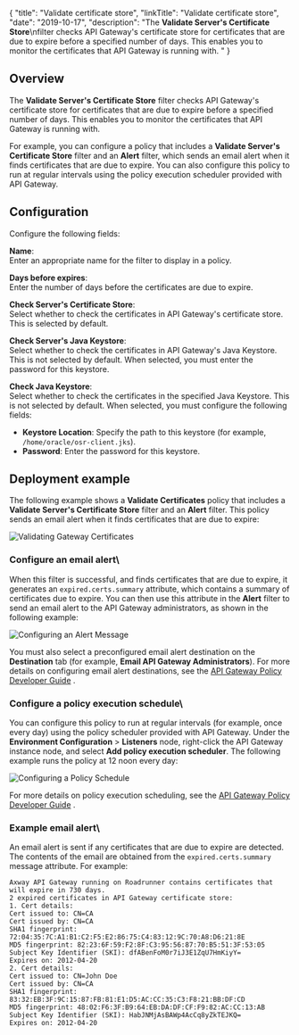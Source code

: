 {
"title": "Validate certificate store",
"linkTitle": "Validate certificate store",
"date": "2019-10-17",
"description": "The **Validate Server's Certificate Store**\\nfilter checks API Gateway's certificate store for certificates that are due to expire before a specified number of days. This enables you to monitor the certificates that API Gateway is running with. "
}
﻿
<div id="p_certificate_validate_gateway_overview">

Overview
--------

The **Validate Server's Certificate Store**
filter checks API Gateway's certificate store for certificates that are due to expire before a specified number of days. This enables you to monitor the certificates that API Gateway is running with.

For example, you can configure a policy that includes a **Validate Server's Certificate Store**
filter and an **Alert**
filter, which sends an email alert when it finds certificates that are due to expire. You can also configure this policy to run at regular intervals using the policy execution scheduler provided with API Gateway.

</div>

<div id="p_certificate_validate_gateway_conf">

Configuration
-------------

Configure the following fields:

**Name**:\
Enter an appropriate name for the filter to display in a policy.

**Days before expires**:\
Enter the number of days before the certificates are due to expire.

**Check Server's Certificate Store**:\
Select whether to check the certificates in API Gateway's certificate store. This is selected by default.

**Check Server's Java Keystore**:\
Select whether to check the certificates in API Gateway's Java Keystore. This is not selected by default. When selected, you must enter the password for this keystore.

**Check Java Keystore**:\
Select whether to check the certificates in the specified Java Keystore. This is not selected by default. When selected, you must configure the following fields:

-   **Keystore Location**: Specify the path to this keystore (for example, `/home/oracle/osr-client.jks`).
-   **Password**: Enter the password for this keystore.

</div>

<div id="p_certificate_validate_gateway_example">

Deployment example
------------------

The following example shows a **Validate Certificates**
policy that includes a **Validate Server's Certificate Store**
filter and an **Alert**
filter. This policy sends an email alert when it finds certificates that are due to expire:

![Validating Gateway Certificates](/Images/docbook/images/certs/validate_certs_policy.gif)

### Configure an email alert\

When this filter is successful, and finds certificates that are due to expire, it generates an `expired.certs.summary`
attribute, which contains a summary of certificates due to expire. You can then use this attribute in the **Alert**
filter to send an email alert to the API Gateway administrators, as shown in the following example:

![Configuring an Alert Message](/Images/docbook/images/certs/validate_certs_alert_message.gif)

You must also select a preconfigured email alert destination on the **Destination**
tab (for example, **Email API Gateway Administrators**). For more details on configuring email alert destinations, see the
[API Gateway Policy Developer Guide](/bundle/APIGateway_77_PolicyDevGuide_allOS_en_HTML5/)
.

### Configure a policy execution schedule\

You can configure this policy to run at regular intervals (for example, once every day) using the policy scheduler provided with API Gateway. Under the **Environment Configuration** > **Listeners**
node, right-click the API Gateway instance node, and select **Add policy execution scheduler**. The following example runs the policy at 12 noon every day:

![Configuring a Policy Schedule](/Images/docbook/images/certs/validate_certs_schedule.gif)

For more details on policy execution scheduling, see the
[API Gateway Policy Developer Guide](/bundle/APIGateway_77_PolicyDevGuide_allOS_en_HTML5/)
.

### Example email alert\

An email alert is sent if any certificates that are due to expire are detected. The contents of the email are obtained from the `expired.certs.summary`
message attribute. For example:

``` {space="preserve"}
Axway API Gateway running on Roadrunner contains certificates that will expire in 730 days.
2 expired certificates in API Gateway certificate store:
1. Cert details:
Cert issued to: CN=CA
Cert issued by: CN=CA
SHA1 fingerprint: 72:04:35:7C:A1:B1:C2:F5:E2:86:75:C4:83:12:9C:70:A8:D6:21:8E
MD5 fingerprint: 82:23:6F:59:F2:8F:C3:95:56:87:70:B5:51:3F:53:05
Subject Key Identifier (SKI): dfABenFoM0r7iJ3E1ZqU7HmKiyY=
Expires on: 2012-04-20
2. Cert details:
Cert issued to: CN=John Doe
Cert issued by: CN=CA
SHA1 fingerprint: 83:32:EB:3F:9C:15:87:FB:81:E1:D5:AC:CC:35:C3:F8:21:BB:DF:CD
MD5 fingerprint: 48:02:F6:3F:B9:64:EB:DA:DF:CF:F9:82:AC:CC:13:AB
Subject Key Identifier (SKI): HabJNMjAsBAWp4AcCq8yZkTEJKQ=
Expires on: 2012-04-20
```

</div>
